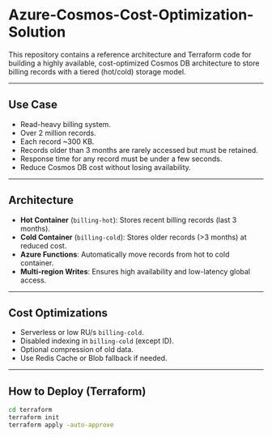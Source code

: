# Azure-Cosmos-Cost-Optimization-Solution

This repository contains a reference architecture and Terraform code for building a highly available, cost-optimized Cosmos DB architecture to store billing records with a tiered (hot/cold) storage model.

---

## Use Case

- Read-heavy billing system.
- Over 2 million records.
- Each record ~300 KB.
- Records older than 3 months are rarely accessed but must be retained.
- Response time for any record must be under a few seconds.
- Reduce Cosmos DB cost without losing availability.

---

## Architecture

- **Hot Container** (`billing-hot`): Stores recent billing records (last 3 months).
- **Cold Container** (`billing-cold`): Stores older records (>3 months) at reduced cost.
- **Azure Functions**: Automatically move records from hot to cold container.
- **Multi-region Writes**: Ensures high availability and low-latency global access.

---

## Cost Optimizations

- Serverless or low RU/s `billing-cold`.
- Disabled indexing in `billing-cold` (except ID).
- Optional compression of old data.
- Use Redis Cache or Blob fallback if needed.

---

## How to Deploy (Terraform)

```bash
cd terraform
terraform init
terraform apply -auto-approve
